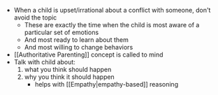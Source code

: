 - When a child is upset/irrational about a conflict with someone, don't avoid the topic
	- These are exactly the time when the child is most aware of a particular set of emotions
	- And most ready to learn about them
	- And most willing to change behaviors
- [[Authoritative Parenting]] concept is called to mind
- Talk with child about:
	1. what you think should happen
	2. why you think it should happen
		- helps with [[Empathy|empathy-based]] reasoning